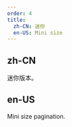 ```yaml
---
order: 4
title:
  zh-CN: 迷你
  en-US: Mini size
---
```


## zh-CN

迷你版本。

## en-US

Mini size pagination.

<style>
#components-pagination-demo-mini .ant-pagination:not(:last-child) {
  margin-bottom: 24px;
}
</style>
